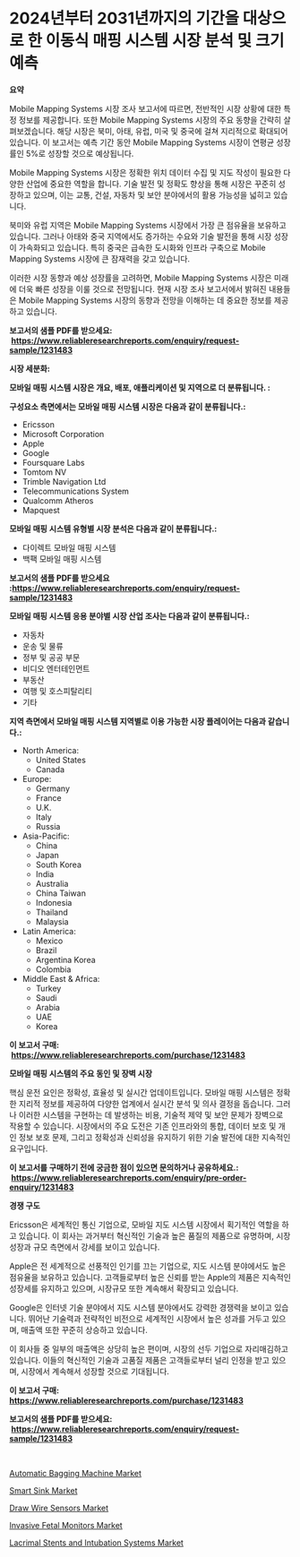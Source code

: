 <p><h1>2024년부터 2031년까지의 기간을 대상으로 한 이동식 매핑 시스템 시장 분석 및 크기 예측</h1></p><p><strong>요약</strong></p>
<p><p>Mobile Mapping Systems 시장 조사 보고서에 따르면, 전반적인 시장 상황에 대한 특정 정보를 제공합니다. 또한 Mobile Mapping Systems 시장의 주요 동향을 간략히 살펴보겠습니다. 해당 시장은 북미, 아태, 유럽, 미국 및 중국에 걸쳐 지리적으로 확대되어 있습니다. 이 보고서는 예측 기간 동안 Mobile Mapping Systems 시장이 연평균 성장률인 5%로 성장할 것으로 예상됩니다.</p><p>Mobile Mapping Systems 시장은 정확한 위치 데이터 수집 및 지도 작성이 필요한 다양한 산업에 중요한 역할을 합니다. 기술 발전 및 정확도 향상을 통해 시장은 꾸준히 성장하고 있으며, 이는 교통, 건설, 자동차 및 보안 분야에서의 활용 가능성을 넓히고 있습니다.</p><p>북미와 유럽 지역은 Mobile Mapping Systems 시장에서 가장 큰 점유율을 보유하고 있습니다. 그러나 아태와 중국 지역에서도 증가하는 수요와 기술 발전을 통해 시장 성장이 가속화되고 있습니다. 특히 중국은 급속한 도시화와 인프라 구축으로 Mobile Mapping Systems 시장에 큰 잠재력을 갖고 있습니다.</p><p>이러한 시장 동향과 예상 성장률을 고려하면, Mobile Mapping Systems 시장은 미래에 더욱 빠른 성장을 이룰 것으로 전망됩니다. 현재 시장 조사 보고서에서 밝혀진 내용들은 Mobile Mapping Systems 시장의 동향과 전망을 이해하는 데 중요한 정보를 제공하고 있습니다.</p></p>
<p><strong>보고서의 샘플 PDF를 받으세요: &nbsp;<a href="https://www.reliableresearchreports.com/enquiry/request-sample/1231483">https://www.reliableresearchreports.com/enquiry/request-sample/1231483</a></strong></p>
<p><strong>시장 세분화:</strong></p>
<p><strong> 모바일 매핑 시스템 시장은 개요, 배포, 애플리케이션 및 지역으로 더 분류됩니다. :</strong></p>
<p><strong>구성요소 측면에서는 모바일 매핑 시스템 시장은 다음과 같이 분류됩니다.:</strong></p>
<p><ul><li>Ericsson</li><li>Microsoft Corporation</li><li>Apple</li><li>Google</li><li>Foursquare Labs</li><li>Tomtom NV</li><li>Trimble Navigation Ltd</li><li>Telecommunications System</li><li>Qualcomm Atheros</li><li>Mapquest</li></ul></p>
<p><strong> 모바일 매핑 시스템 유형별 시장 분석은 다음과 같이 분류됩니다.:</strong></p>
<p><ul><li>다이렉트 모바일 매핑 시스템</li><li>백팩 모바일 매핑 시스템</li></ul></p>
<p><strong>보고서의 샘플 PDF를 받으세요 :<a href="https://www.reliableresearchreports.com/enquiry/request-sample/1231483">https://www.reliableresearchreports.com/enquiry/request-sample/1231483</a></strong></p>
<p><strong> 모바일 매핑 시스템 응용 분야별 시장 산업 조사는 다음과 같이 분류됩니다.:</strong></p>
<p><ul><li>자동차</li><li>운송 및 물류</li><li>정부 및 공공 부문</li><li>비디오 엔터테인먼트</li><li>부동산</li><li>여행 및 호스피탈리티</li><li>기타</li></ul></p>
<p><strong>지역 측면에서 모바일 매핑 시스템 지역별로 이용 가능한 시장 플레이어는 다음과 같습니다.:</strong></p>
<p><ul>
    <li>
        North America:
        <ul>
            <li>United States</li>
            <li>Canada</li>
        </ul>
    </li>
    <li>
        Europe:
        <ul>
            <li>Germany</li>
            <li>France</li>
            <li>U.K.</li>
            <li>Italy</li>
            <li>Russia</li>
        </ul>
    </li>
    <li>
        Asia-Pacific:
        <ul>
            <li>China</li>
            <li>Japan</li>
            <li>South Korea</li>
            <li>India</li>
            <li>Australia</li>
            <li>China Taiwan</li>
            <li>Indonesia</li>
            <li>Thailand</li>
            <li>Malaysia</li>
        </ul>
    </li>
    <li>
        Latin America:
        <ul>
            <li>Mexico</li>
            <li>Brazil</li>
            <li>Argentina Korea</li>
            <li>Colombia</li>
        </ul>
    </li>
    <li>
        Middle East & Africa:
        <ul>
            <li>Turkey</li>
            <li>Saudi</li>
            <li>Arabia</li>
            <li>UAE</li>
            <li>Korea</li>
        </ul>
    </li>
    </ul></p>
<p><strong>이 보고서 구매: &nbsp;<a href="https://www.reliableresearchreports.com/purchase/1231483">https://www.reliableresearchreports.com/purchase/1231483</a></strong></p>
<p><strong>모바일 매핑 시스템의 주요 동인 및 장벽 시장</strong></p>
<p><p>핵심 운전 요인은 정확성, 효율성 및 실시간 업데이트입니다. 모바일 매핑 시스템은 정확한 지리적 정보를 제공하여 다양한 업계에서 실시간 분석 및 의사 결정을 돕습니다. 그러나 이러한 시스템을 구현하는 데 발생하는 비용, 기술적 제약 및 보안 문제가 장벽으로 작용할 수 있습니다. 시장에서의 주요 도전은 기존 인프라와의 통합, 데이터 보호 및 개인 정보 보호 문제, 그리고 정확성과 신뢰성을 유지하기 위한 기술 발전에 대한 지속적인 요구입니다.</p></p>
<p><strong>이 보고서를 구매하기 전에 궁금한 점이 있으면 문의하거나 공유하세요.: &nbsp;<a href="https://www.reliableresearchreports.com/enquiry/pre-order-enquiry/1231483">https://www.reliableresearchreports.com/enquiry/pre-order-enquiry/1231483</a></strong></p>
<p><strong>경쟁 구도</strong></p>
<p><p>Ericsson은 세계적인 통신 기업으로, 모바일 지도 시스템 시장에서 획기적인 역할을 하고 있습니다. 이 회사는 과거부터 혁신적인 기술과 높은 품질의 제품으로 유명하며, 시장 성장과 규모 측면에서 강세를 보이고 있습니다.</p><p>Apple은 전 세계적으로 선풍적인 인기를 끄는 기업으로, 지도 시스템 분야에서도 높은 점유율을 보유하고 있습니다. 고객들로부터 높은 신뢰를 받는 Apple의 제품은 지속적인 성장세를 유지하고 있으며, 시장규모 또한 계속해서 확장되고 있습니다.</p><p>Google은 인터넷 기술 분야에서 지도 시스템 분야에서도 강력한 경쟁력을 보이고 있습니다. 뛰어난 기술력과 전략적인 비전으로 세계적인 시장에서 높은 성과를 거두고 있으며, 매출액 또한 꾸준히 상승하고 있습니다.</p><p>이 회사들 중 일부의 매출액은 상당히 높은 편이며, 시장의 선두 기업으로 자리매김하고 있습니다. 이들의 혁신적인 기술과 고품질 제품은 고객들로부터 널리 인정을 받고 있으며, 시장에서 계속해서 성장할 것으로 기대됩니다.</p></p>
<p><strong>이 보고서 구매: &nbsp; <a href="https://www.reliableresearchreports.com/purchase/1231483">https://www.reliableresearchreports.com/purchase/1231483</a></strong></p>
<p><strong>보고서의 샘플 PDF를 받으세요: &nbsp;<a href="https://www.reliableresearchreports.com/enquiry/request-sample/1231483">https://www.reliableresearchreports.com/enquiry/request-sample/1231483</a></strong><strong></strong></p>
<p>&nbsp;</p>
<p><p><a href="https://issuu.com/reportprime-2/docs/automatic-bagging-machine-market-size-2030.pptx">Automatic Bagging Machine Market</a></p><p><a href="https://issuu.com/reportprime-2/docs/smart-sink-market-size-2030.pptx">Smart Sink Market</a></p><p><a href="https://view.publitas.com/reportprime-1/draw-wire-sensors-market-size-furnishes-valuable-information-encompassing-market-share-market-trends-and-projections-spanning-from-2024-to-2031/">Draw Wire Sensors Market</a></p><p><a href="https://github.com/markusgodoy/Market-Research-Report-List-2/blob/main/invasive-fetal-monitors-market.md">Invasive Fetal Monitors Market</a></p><p><a href="https://cute-banjo-8ca.notion.site/Lacrimal-Stents-and-Intubation-Systems-Market-Research-Report-The-Key-To-Successful-Business-Strate-f1e4c04f1df44e0fbef6504402d3fe5a">Lacrimal Stents and Intubation Systems Market</a></p></p>